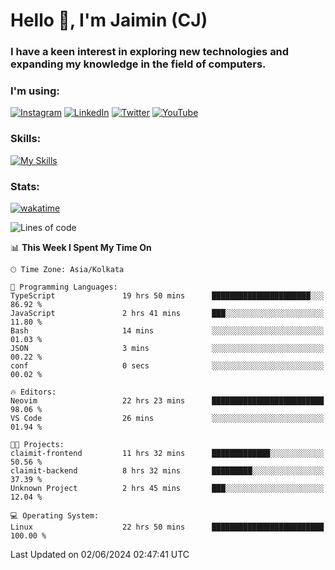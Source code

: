 <h1>Hello 👋, I'm Jaimin (CJ)</h1>
<h3>I have a keen interest in exploring new technologies and expanding my knowledge in the field of computers.</h3>

<h3 align="left"> I'm using: </h3>

[![Instagram](https://img.shields.io/badge/Instagram-%23E4405F.svg?style=for-the-badge&logo=Instagram&logoColor=white)](https://instagram.com/jaimin_chovatia) [![LinkedIn](https://img.shields.io/badge/linkedin-%230077B5.svg?style=for-the-badge&logo=linkedin&logoColor=white)](https://www.linkedin.com/in/jaimin-chovatia-691b8b29a) [![Twitter](https://img.shields.io/badge/Twitter-%231DA1F2.svg?style=for-the-badge&logo=Twitter&logoColor=white)](https://twitter.com/jaimin_chovatia) [![YouTube](https://img.shields.io/badge/YouTube-%23FF0000.svg?style=for-the-badge&logo=YouTube&logoColor=white)](https://youtube.com/@cjcreations5172) 

**<h3 align="left">Skills:</h3>**

[![My Skills](https://skillicons.dev/icons?i=ts,js,java,py,react,nextjs,nodejs,postgres,mongodb,git)](https://skillicons.dev)

<!---
 **<h3 align="left">🏆 Achievements:</h3>**
 [![An image of @jaimin25's Holopin badges, which is a link to view their full Holopin profile](https://holopin.me/jaimin25)](https://holopin.io/@jaimin25)
-->

**<h3 align="left">Stats:</h3>**

[![wakatime](https://wakatime.com/badge/user/b2a7cf30-099b-4a62-be11-c3b7dc700323.svg)](https://wakatime.com/@b2a7cf30-099b-4a62-be11-c3b7dc700323)

<!--START_SECTION:waka-->
![Lines of code](https://img.shields.io/badge/From%20Hello%20World%20I%27ve%20Written-948.8%20thousand%20lines%20of%20code-blue)

📊 **This Week I Spent My Time On** 

```text
🕑︎ Time Zone: Asia/Kolkata

💬 Programming Languages: 
TypeScript               19 hrs 50 mins      ██████████████████████░░░   86.92 % 
JavaScript               2 hrs 41 mins       ███░░░░░░░░░░░░░░░░░░░░░░   11.80 % 
Bash                     14 mins             ░░░░░░░░░░░░░░░░░░░░░░░░░   01.03 % 
JSON                     3 mins              ░░░░░░░░░░░░░░░░░░░░░░░░░   00.22 % 
conf                     0 secs              ░░░░░░░░░░░░░░░░░░░░░░░░░   00.02 % 

🔥 Editors: 
Neovim                   22 hrs 23 mins      █████████████████████████   98.06 % 
VS Code                  26 mins             ░░░░░░░░░░░░░░░░░░░░░░░░░   01.94 % 

🐱‍💻 Projects: 
claimit-frontend         11 hrs 32 mins      █████████████░░░░░░░░░░░░   50.56 % 
claimit-backend          8 hrs 32 mins       █████████░░░░░░░░░░░░░░░░   37.39 % 
Unknown Project          2 hrs 45 mins       ███░░░░░░░░░░░░░░░░░░░░░░   12.04 % 

💻 Operating System: 
Linux                    22 hrs 50 mins      █████████████████████████   100.00 % 
```


 Last Updated on 02/06/2024 02:47:41 UTC
<!--END_SECTION:waka-->
